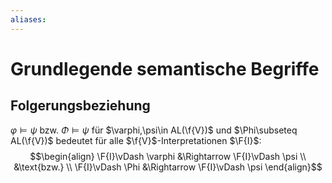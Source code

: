 ```yaml
---
aliases: 
---
```

$\newcommand{\f}[1]{\mathcal{#1}}$$\newcommand{\F}[1]{\mathfrak{#1}}$$\newcommand{\b}[1]{\mathbb{#1}}$
# Grundlegende semantische Begriffe 
## Folgerungsbeziehung
$\varphi \vDash \psi$ bzw. $\Phi \vDash \psi$ für $\varphi,\psi\in AL(\f{V})$ und $\Phi\subseteq AL(\f{V})$ bedeutet für alle $\f{V}$-Interpretationen $\F{I}$:
$$\begin{align}
\F{I}\vDash \varphi &\Rightarrow \F{I}\vDash \psi \\
&\text{bzw.} \\
\F{I}\vDash \Phi &\Rightarrow \F{I}\vDash \psi
\end{align}$$
